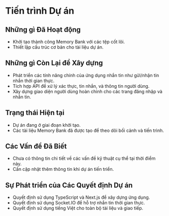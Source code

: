 # Tiến trình Dự án

## Những gì Đã Hoạt động

- Khởi tạo thành công Memory Bank với các tệp cốt lõi.
- Thiết lập cấu trúc cơ bản cho tài liệu dự án.

## Những gì Còn Lại để Xây dựng

- Phát triển các tính năng chính của ứng dụng nhắn tin như gửi/nhận tin nhắn thời gian thực.
- Tích hợp API để xử lý xác thực, tin nhắn, và thông tin người dùng.
- Xây dựng giao diện người dùng hoàn chỉnh cho các trang đăng nhập và nhắn tin.

## Trạng thái Hiện tại

- Dự án đang ở giai đoạn khởi tạo.
- Các tài liệu Memory Bank đã được tạo để theo dõi bối cảnh và tiến trình.

## Các Vấn đề Đã Biết

- Chưa có thông tin chi tiết về các vấn đề kỹ thuật cụ thể tại thời điểm này.
- Cần cập nhật thêm thông tin khi dự án tiến triển.

## Sự Phát triển của Các Quyết định Dự án

- Quyết định sử dụng TypeScript và Next.js để xây dựng ứng dụng.
- Quyết định sử dụng Socket.IO để hỗ trợ nhắn tin thời gian thực.
- Quyết định sử dụng tiếng Việt cho toàn bộ tài liệu và giao tiếp.
